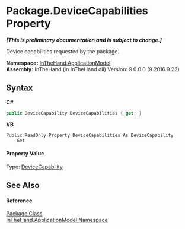 # Package.DeviceCapabilities Property 
 _**\[This is preliminary documentation and is subject to change.\]**_

Device capabilities requested by the package.

**Namespace:**&nbsp;<a href="N_InTheHand_ApplicationModel">InTheHand.ApplicationModel</a><br />**Assembly:**&nbsp;InTheHand (in InTheHand.dll) Version: 9.0.0.0 (9.2016.9.22)

## Syntax

**C#**<br />
``` C#
public DeviceCapability DeviceCapabilities { get; }
```

**VB**<br />
``` VB
Public ReadOnly Property DeviceCapabilities As DeviceCapability
	Get
```


#### Property Value
Type: <a href="T_InTheHand_ApplicationModel_DeviceCapability">DeviceCapability</a>

## See Also


#### Reference
<a href="T_InTheHand_ApplicationModel_Package">Package Class</a><br /><a href="N_InTheHand_ApplicationModel">InTheHand.ApplicationModel Namespace</a><br />